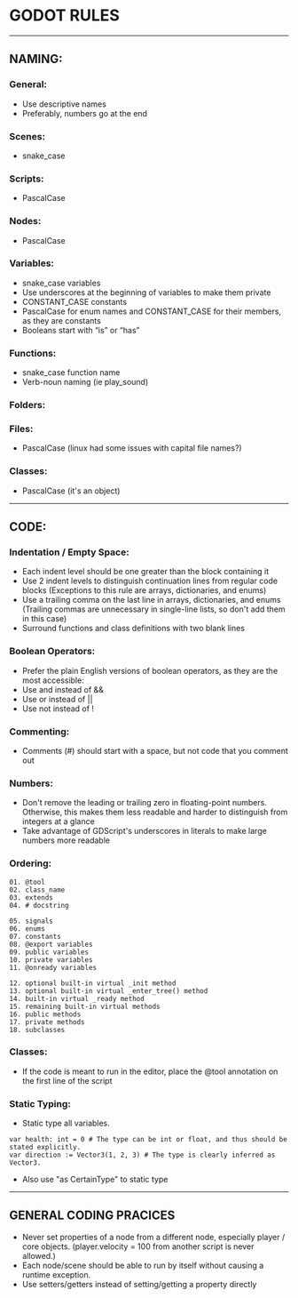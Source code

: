 # GODOT RULES

---

## NAMING:

### General:
- Use descriptive names
- Preferably, numbers go at the end

### Scenes:
- snake_case

### Scripts:
- PascalCase

### Nodes:
- PascalCase

### Variables:
- snake_case variables
- Use underscores at the beginning of variables to make them private
- CONSTANT_CASE constants
- PascalCase for enum names and CONSTANT_CASE for their members, as they are constants
- Booleans start with “is” or “has”

### Functions:
- snake_case function name 
- Verb-noun naming (ie play_sound)

### Folders:

### Files:
- PascalCase (linux had some issues with capital file names?)

### Classes:
- PascalCase (it's an object)

---

## CODE:

### Indentation / Empty Space:
- Each indent level should be one greater than the block containing it
- Use 2 indent levels to distinguish continuation lines from regular code blocks (Exceptions to this rule are arrays, dictionaries, and enums)
- Use a trailing comma on the last line in arrays, dictionaries, and enums (Trailing commas are unnecessary in single-line lists, so don't add them in this case)
- Surround functions and class definitions with two blank lines

### Boolean Operators:
- Prefer the plain English versions of boolean operators, as they are the most accessible:
- Use and instead of &&
- Use or instead of ||
- Use not instead of !

### Commenting:
- Comments (#) should start with a space, but not code that you comment out

### Numbers:
- Don't remove the leading or trailing zero in floating-point numbers. Otherwise, this makes them less readable and harder to distinguish from integers at a glance
- Take advantage of GDScript's underscores in literals to make large numbers more readable

### Ordering:
```
01. @tool
02. class_name
03. extends
04. # docstring

05. signals
06. enums
07. constants
08. @export variables
09. public variables
10. private variables
11. @onready variables

12. optional built-in virtual _init method
13. optional built-in virtual _enter_tree() method
14. built-in virtual _ready method
15. remaining built-in virtual methods
16. public methods
17. private methods
18. subclasses
```

### Classes:
- If the code is meant to run in the editor, place the @tool annotation on the first line of the script

### Static Typing:
- Static type all variables.
```
var health: int = 0 # The type can be int or float, and thus should be stated explicitly.
var direction := Vector3(1, 2, 3) # The type is clearly inferred as Vector3.
```
- Also use "as CertainType" to static type

---

## GENERAL CODING PRACICES

- Never set properties of a node from a different node, especially player / core objects.  (player.velocity = 100 from another script is never allowed.)
- Each node/scene should be able to run by itself without causing a runtime exception.
- Use setters/getters instead of setting/getting a property directly



